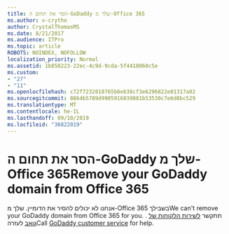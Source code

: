 ```yaml
---
title: הסר את תחום ה-GoDaddy שלך מ-Office 365
ms.author: v-crytho
author: CrystalThomasMS
ms.date: 8/21/2017
ms.audience: ITPro
ms.topic: article
ROBOTS: NOINDEX, NOFOLLOW
localization_priority: Normal
ms.assetid: 1b858223-22ec-4c9d-9cda-5f4418060c5e
ms.custom:
- "27"
- "11"
ms.openlocfilehash: c72f7232818765b6eb38cf3e6296822e01317a02
ms.sourcegitcommit: 8864b5789d9905916039081b53530c7e6d8bc529
ms.translationtype: MT
ms.contentlocale: he-IL
ms.lasthandoff: 09/10/2019
ms.locfileid: "36822019"
---
```

# <a name="remove-your-godaddy-domain-from-office-365"></a><span data-ttu-id="80be4-102">הסר את תחום ה-GoDaddy שלך מ-Office 365</span><span class="sxs-lookup"><span data-stu-id="80be4-102">Remove your GoDaddy domain from Office 365</span></span>

<span data-ttu-id="80be4-103">אנחנו לא יכולים להסיר את הדומיין. שלך מ-Office 365 בשבילך</span><span class="sxs-lookup"><span data-stu-id="80be4-103">We can't remove your GoDaddy domain from Office 365 for you.</span></span> <span data-ttu-id="80be4-104">. תתקשר [לשירות הלקוחות של גואב](https://aka.ms/contact-godaddy) לעזרה</span><span class="sxs-lookup"><span data-stu-id="80be4-104">Call [GoDaddy customer service](https://aka.ms/contact-godaddy) for help.</span></span>
  